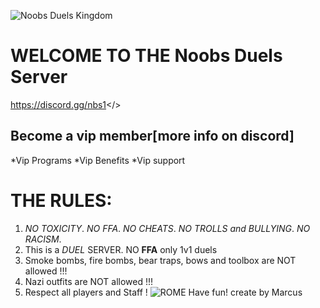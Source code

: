 ![Noobs Duels Kingdom](https://i.postimg.cc/VL1ZBVb1/mordhau-knight-halberd-banner.jpg)
# WELCOME TO THE **Noobs Duels Server**
<a id="NOOBS DUELS DISCORD">https://discord.gg/nbs1</>
## Become a vip member[more info on discord]
   *Vip Programs
   *Vip Benefits
   *Vip support
# **THE RULES:**
1. *NO TOXICITY*.
   *NO FFA*.
   *NO CHEATS*.
   *NO TROLLS and BULLYING*.
   *NO RACISM*.
2. This is a *DUEL* SERVER. NO **FFA** only 1v1 duels
3. Smoke bombs, fire bombs, bear traps, bows and toolbox are NOT allowed !!!
4. Nazi outfits are NOT allowed !!!
5. Respect all players and Staff !
![ROME](https://i.postimg.cc/2SWKX5qg/bvs.jpg)
Have fun!
create by Marcus
